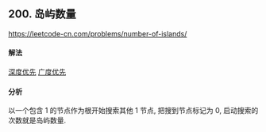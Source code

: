 ## 200. 岛屿数量

https://leetcode-cn.com/problems/number-of-islands/


#### 解法  

[深度优先](_1.py)
[广度优先](_2.py)


#### 分析

以一个包含 1 的节点作为根开始搜索其他 1 节点, 把搜到节点标记为 0, 启动搜索的次数就是岛屿数量.
